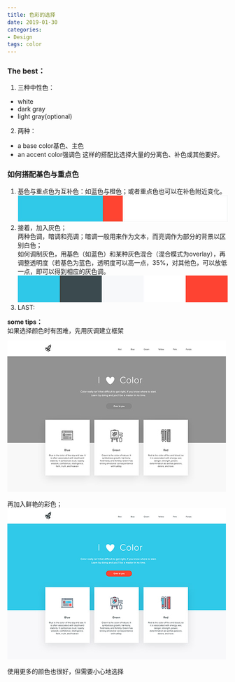```yaml
---
title: 色彩的选择
date: 2019-01-30
categories:
- Design
tags: color
---
```

### The best：
1. 三种中性色：
- white
- dark gray
- light gray(optional)
2. 两种：
- a base color基色、主色
- an accent color强调色
这样的搭配比选择大量的分离色、补色或其他要好。

### 如何搭配基色与重点色
1. 基色与重点色为互补色：如蓝色与橙色；或者重点色也可以在补色附近变化。  
![three colors](/imags/color1.png)  
2. 接着，加入灰色；  
两种色调，暗调和亮调；暗调一般用来作为文本，而亮调作为部分的背景以区别白色；  
如何调制灰色，用基色（如蓝色）和某种灰色混合（混合模式为overlay），再调整透明度（若基色为蓝色，透明度可以高一点，35%，对其他色，可以放低一点，即可以得到相应的灰色调。  
![four colors](/imags/color2.png)  
3. LAST:

**some tips：**  
如果选择颜色时有困难，先用灰调建立框架  

![gray frame](/imags/color3.png)  

再加入鲜艳的彩色；  
![colorful frame](/imags/color4.png)  

使用更多的颜色也很好，但需要小心地选择
